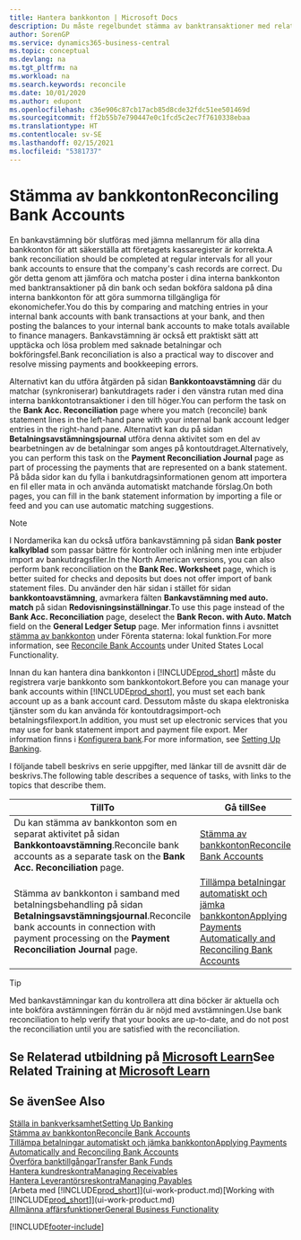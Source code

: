 ```yaml
---
title: Hantera bankkonton | Microsoft Docs
description: Du måste regelbundet stämma av banktransaktioner med relaterade banktransaktioner i dina bankkonton.
author: SorenGP
ms.service: dynamics365-business-central
ms.topic: conceptual
ms.devlang: na
ms.tgt_pltfrm: na
ms.workload: na
ms.search.keywords: reconcile
ms.date: 10/01/2020
ms.author: edupont
ms.openlocfilehash: c36e906c87cb17acb85d8cde32fdc51ee501469d
ms.sourcegitcommit: ff2b55b7e790447e0c1fcd5c2ec7f7610338ebaa
ms.translationtype: HT
ms.contentlocale: sv-SE
ms.lasthandoff: 02/15/2021
ms.locfileid: "5381737"
---
```

# <a name="reconciling-bank-accounts"></a><span data-ttu-id="774df-103">Stämma av bankkonton</span><span class="sxs-lookup"><span data-stu-id="774df-103">Reconciling Bank Accounts</span></span>

<span data-ttu-id="774df-104">En bankavstämning bör slutföras med jämna mellanrum för alla dina bankkonton för att säkerställa att företagets kassaregister är korrekta.</span><span class="sxs-lookup"><span data-stu-id="774df-104">A bank reconciliation should be completed at regular intervals for all your bank accounts to ensure that the company's cash records are correct.</span></span> <span data-ttu-id="774df-105">Du gör detta genom att jämföra och matcha poster i dina interna bankkonton med banktransaktioner på din bank och sedan bokföra saldona på dina interna bankkonton för att göra summorna tillgängliga för ekonomichefer.</span><span class="sxs-lookup"><span data-stu-id="774df-105">You do this by comparing and matching entries in your internal bank accounts with bank transactions at your bank, and then posting the balances to your internal bank accounts to make totals available to finance managers.</span></span> <span data-ttu-id="774df-106">Bankavstämning är också ett praktiskt sätt att upptäcka och lösa problem med saknade betalningar och bokföringsfel.</span><span class="sxs-lookup"><span data-stu-id="774df-106">Bank reconciliation is also a practical way to discover and resolve missing payments and bookkeeping errors.</span></span>

<span data-ttu-id="774df-107">Alternativt kan du utföra åtgärden på sidan **Bankkontoavstämning** där du matchar (synkroniserar) bankutdragets rader i den vänstra rutan med dina interna bankkontotransaktioner i den till höger.</span><span class="sxs-lookup"><span data-stu-id="774df-107">You can perform the task on the **Bank Acc. Reconciliation** page where you match (reconcile) bank statement lines in the left-hand pane with your internal bank account ledger entries in the right-hand pane.</span></span> <span data-ttu-id="774df-108">Alternativt kan du på sidan **Betalningsavstämningsjournal** utföra denna aktivitet som en del av bearbetningen av de betalningar som anges på kontoutdraget.</span><span class="sxs-lookup"><span data-stu-id="774df-108">Alternatively, you can perform this task on the **Payment Reconciliation Journal** page as part of processing the payments that are represented on a bank statement.</span></span> <span data-ttu-id="774df-109">På båda sidor kan du fylla i bankutdragsinformationen genom att importera en fil eller mata in och använda automatiskt matchande förslag.</span><span class="sxs-lookup"><span data-stu-id="774df-109">On both pages, you can fill in the bank statement information by importing a file or feed and you can use automatic matching suggestions.</span></span>

> [!NOTE]  
> <span data-ttu-id="774df-110">I Nordamerika kan du också utföra bankavstämning på sidan **Bank poster kalkylblad** som passar bättre för kontroller och inlåning men inte erbjuder import av bankutdragsfiler.</span><span class="sxs-lookup"><span data-stu-id="774df-110">In the North American versions, you can also perform bank reconciliation on the **Bank Rec. Worksheet** page, which is better suited for checks and deposits but does not offer import of bank statement files.</span></span> <span data-ttu-id="774df-111">Du använder den här sidan i stället för sidan **bankkontoavstämning**, avmarkera fälten **Bankavstämning med auto. match** på sidan **Redovisningsinställningar**.</span><span class="sxs-lookup"><span data-stu-id="774df-111">To use this page instead of the **Bank Acc. Reconciliation** page, deselect the **Bank Recon. with Auto. Match** field on the **General Ledger Setup** page.</span></span> <span data-ttu-id="774df-112">Mer information finns i avsnittet [stämma av bankkonton](LocalFunctionality/UnitedStates/how-to-reconcile-bank-accounts.md) under Förenta staterna: lokal funktion.</span><span class="sxs-lookup"><span data-stu-id="774df-112">For more information, see [Reconcile Bank Accounts](LocalFunctionality/UnitedStates/how-to-reconcile-bank-accounts.md) under United States Local Functionality.</span></span>

<span data-ttu-id="774df-113">Innan du kan hantera dina bankkonton i [!INCLUDE[prod_short](includes/prod_short.md)] måste du registrera varje bankkonto som bankkontokort.</span><span class="sxs-lookup"><span data-stu-id="774df-113">Before you can manage your bank accounts within [!INCLUDE[prod_short](includes/prod_short.md)], you must set each bank account up as a bank account card.</span></span> <span data-ttu-id="774df-114">Dessutom måste du skapa elektroniska tjänster som du kan använda för kontoutdragsimport-och betalningsfilexport.</span><span class="sxs-lookup"><span data-stu-id="774df-114">In addition, you must set up electronic services that you may use for bank statement import and payment file export.</span></span> <span data-ttu-id="774df-115">Mer information finns i [Konfigurera bank](bank-setup-banking.md).</span><span class="sxs-lookup"><span data-stu-id="774df-115">For more information, see [Setting Up Banking](bank-setup-banking.md).</span></span>

<span data-ttu-id="774df-116">I följande tabell beskrivs en serie uppgifter, med länkar till de avsnitt där de beskrivs.</span><span class="sxs-lookup"><span data-stu-id="774df-116">The following table describes a sequence of tasks, with links to the topics that describe them.</span></span>

| <span data-ttu-id="774df-117">Till</span><span class="sxs-lookup"><span data-stu-id="774df-117">To</span></span> | <span data-ttu-id="774df-118">Gå till</span><span class="sxs-lookup"><span data-stu-id="774df-118">See</span></span> |
| --- | --- |
| <span data-ttu-id="774df-119">Du kan stämma av bankkonton som en separat aktivitet på sidan **Bankkontoavstämning**.</span><span class="sxs-lookup"><span data-stu-id="774df-119">Reconcile bank accounts as a separate task on the **Bank Acc. Reconciliation** page.</span></span> |[<span data-ttu-id="774df-120">Stämma av bankkonton</span><span class="sxs-lookup"><span data-stu-id="774df-120">Reconcile Bank Accounts</span></span>](bank-how-reconcile-bank-accounts-separately.md) |
| <span data-ttu-id="774df-121">Stämma av bankkonton i samband med betalningsbehandling på sidan **Betalningsavstämningsjournal**.</span><span class="sxs-lookup"><span data-stu-id="774df-121">Reconcile bank accounts in connection with payment processing on the **Payment Reconciliation Journal** page.</span></span> |[<span data-ttu-id="774df-122">Tillämpa betalningar automatiskt och jämka bankkonton</span><span class="sxs-lookup"><span data-stu-id="774df-122">Applying Payments Automatically and Reconciling Bank Accounts</span></span>](receivables-apply-payments-auto-reconcile-bank-accounts.md) |

> [!TIP]
> <span data-ttu-id="774df-123">Med bankavstämningar kan du kontrollera att dina böcker är aktuella och inte bokföra avstämningen förrän du är nöjd med avstämningen.</span><span class="sxs-lookup"><span data-stu-id="774df-123">Use bank reconciliation to help verify that your books are up-to-date, and do not post the reconciliation until you are satisfied with the reconciliation.</span></span>

## <a name="see-related-training-at-microsoft-learn"></a><span data-ttu-id="774df-124">Se Relaterad utbildning på [Microsoft Learn](/learn/paths/reconcile-bank-accounts-dynamics-365-business-central/)</span><span class="sxs-lookup"><span data-stu-id="774df-124">See Related Training at [Microsoft Learn](/learn/paths/reconcile-bank-accounts-dynamics-365-business-central/)</span></span>

## <a name="see-also"></a><span data-ttu-id="774df-125">Se även</span><span class="sxs-lookup"><span data-stu-id="774df-125">See Also</span></span>

[<span data-ttu-id="774df-126">Ställa in bankverksamhet</span><span class="sxs-lookup"><span data-stu-id="774df-126">Setting Up Banking</span></span>](bank-setup-banking.md)  
[<span data-ttu-id="774df-127">Stämma av bankkonton</span><span class="sxs-lookup"><span data-stu-id="774df-127">Reconcile Bank Accounts</span></span>](bank-how-reconcile-bank-accounts-separately.md)  
[<span data-ttu-id="774df-128">Tillämpa betalningar automatiskt och jämka bankkonton</span><span class="sxs-lookup"><span data-stu-id="774df-128">Applying Payments Automatically and Reconciling Bank Accounts</span></span>](receivables-apply-payments-auto-reconcile-bank-accounts.md)  
[<span data-ttu-id="774df-129">Överföra banktillgångar</span><span class="sxs-lookup"><span data-stu-id="774df-129">Transfer Bank Funds</span></span>](bank-how-transfer-bank-funds.md)  
[<span data-ttu-id="774df-130">Hantera kundreskontra</span><span class="sxs-lookup"><span data-stu-id="774df-130">Managing Receivables</span></span>](receivables-manage-receivables.md)  
[<span data-ttu-id="774df-131">Hantera Leverantörsreskontra</span><span class="sxs-lookup"><span data-stu-id="774df-131">Managing Payables</span></span>](payables-manage-payables.md)  
<span data-ttu-id="774df-132">[Arbeta med [!INCLUDE[prod_short](includes/prod_short.md)]](ui-work-product.md)</span><span class="sxs-lookup"><span data-stu-id="774df-132">[Working with [!INCLUDE[prod_short](includes/prod_short.md)]](ui-work-product.md)</span></span>  
[<span data-ttu-id="774df-133">Allmänna affärsfunktioner</span><span class="sxs-lookup"><span data-stu-id="774df-133">General Business Functionality</span></span>](ui-across-business-areas.md)


[!INCLUDE[footer-include](includes/footer-banner.md)]